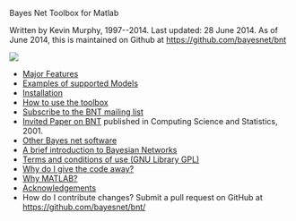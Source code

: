 Bayes Net Toolbox for Matlab

Written by Kevin Murphy, 1997--2014. Last updated: 28 June 2014.
As of June 2014, this is maintained on Github at https://github.com/bayesnet/bnt

![](http://bayesnet.github.io/bnt/docs/mathbymatlab.gif) 

- [Major Features](http://bayesnet.github.io/bnt/docs/majorFeatures.html)
- [Examples of supported Models](http://bayesnet.github.io/bnt/docs/supportedModels.html)
- [Installation](https://github.com/bayesnet/bnt/wiki/HowToInstall)
- [How to use the toolbox](http://bayesnet.github.io/bnt/docs/usage.html)
- [Subscribe to the BNT mailing list](http://groups.yahoo.com/group/BayesNetToolbox)
- [Invited Paper on BNT](http://people.cs.ubc.ca/~murphyk/Papers/bnt.pdf) published in Computing Science and Statistics, 2001. 
- [Other Bayes net software](http://people.cs.ubc.ca/~murphyk/Software/bnsoft.html)
- [A brief introduction to Bayesian Networks](http://people.cs.ubc.ca/~murphyk/Bayes/bnintro.html)
- [Terms and conditions of use (GNU Library GPL)](http://bayesnet.github.io/bnt/docs/license.gpl)
- [Why do I give the code away?](https://github.com/bayesnet/bnt/wiki/WhyFree)
- [Why MATLAB?](https://github.com/bayesnet/bnt/wiki/WhyMatlab)
- [Acknowledgements](https://github.com/bayesnet/bnt/wiki/ThanksAndAcknowledgments)
- How do I contribute changes?  Submit a pull request on GitHub at https://github.com/bayesnet/bnt/
